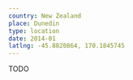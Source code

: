 ```yaml
---
country: New Zealand
place: Dunedin
type: location
date: 2014-01
latlng: -45.8820864, 170.1845745
---
```


TODO
